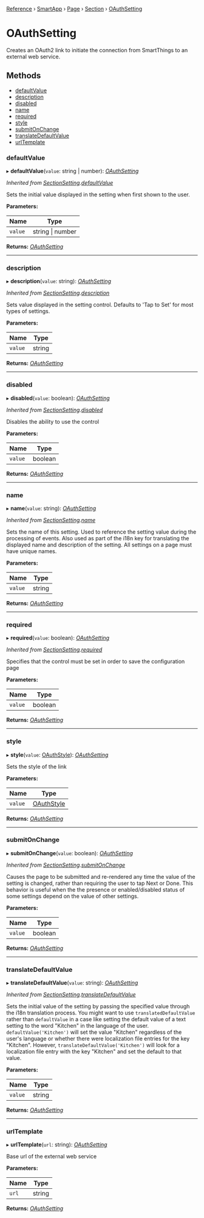 [Reference](../README.md) › [SmartApp](_smart_app_d_.smartapp.md) › [Page](_pages_page_d_.page.md) › [Section](_pages_section_d_.section.md) ›  [OAuthSetting](_pages_oauth_setting_d_.oauthsetting.md)

# OAuthSetting

Creates an OAuth2 link to initiate the connection from SmartThings to an external
web service.

## Methods

* [defaultValue](_pages_oauth_setting_d_.oauthsetting.md#defaultvalue)
* [description](_pages_oauth_setting_d_.oauthsetting.md#description)
* [disabled](_pages_oauth_setting_d_.oauthsetting.md#disabled)
* [name](_pages_oauth_setting_d_.oauthsetting.md#name)
* [required](_pages_oauth_setting_d_.oauthsetting.md#required)
* [style](_pages_oauth_setting_d_.oauthsetting.md#style)
* [submitOnChange](_pages_oauth_setting_d_.oauthsetting.md#submitonchange)
* [translateDefaultValue](_pages_oauth_setting_d_.oauthsetting.md#translatedefaultvalue)
* [urlTemplate](_pages_oauth_setting_d_.oauthsetting.md#urltemplate)


###  defaultValue

▸ **defaultValue**(`value`: string | number): *[OAuthSetting](_pages_oauth_setting_d_.oauthsetting.md)*

*Inherited from [SectionSetting](_pages_section_setting_d_.sectionsetting.md).[defaultValue](_pages_section_setting_d_.sectionsetting.md#defaultvalue)*

Sets the initial value displayed in the setting when first shown to the user.

**Parameters:**

Name | Type |
------ | ------ |
`value` | string &#124; number |

**Returns:** *[OAuthSetting](_pages_oauth_setting_d_.oauthsetting.md)*

___

###  description

▸ **description**(`value`: string): *[OAuthSetting](_pages_oauth_setting_d_.oauthsetting.md)*

*Inherited from [SectionSetting](_pages_section_setting_d_.sectionsetting.md).[description](_pages_section_setting_d_.sectionsetting.md#description)*

Sets value displayed in the setting control. Defaults to 'Tap to Set' for most types of settings.

**Parameters:**

Name | Type |
------ | ------ |
`value` | string |

**Returns:** *[OAuthSetting](_pages_oauth_setting_d_.oauthsetting.md)*

___

###  disabled

▸ **disabled**(`value`: boolean): *[OAuthSetting](_pages_oauth_setting_d_.oauthsetting.md)*

*Inherited from [SectionSetting](_pages_section_setting_d_.sectionsetting.md).[disabled](_pages_section_setting_d_.sectionsetting.md#disabled)*

Disables the ability to use the control

**Parameters:**

Name | Type |
------ | ------ |
`value` | boolean |

**Returns:** *[OAuthSetting](_pages_oauth_setting_d_.oauthsetting.md)*

___

###  name

▸ **name**(`value`: string): *[OAuthSetting](_pages_oauth_setting_d_.oauthsetting.md)*

*Inherited from [SectionSetting](_pages_section_setting_d_.sectionsetting.md).[name](_pages_section_setting_d_.sectionsetting.md#name)*

Sets the name of this setting. Used to reference the setting value during the processing of events. Also
used as part of the i18n key for translating the displayed name and description of the setting. All settings
on a page must have unique names.

**Parameters:**

Name | Type |
------ | ------ |
`value` | string |

**Returns:** *[OAuthSetting](_pages_oauth_setting_d_.oauthsetting.md)*

___

###  required

▸ **required**(`value`: boolean): *[OAuthSetting](_pages_oauth_setting_d_.oauthsetting.md)*

*Inherited from [SectionSetting](_pages_section_setting_d_.sectionsetting.md).[required](_pages_section_setting_d_.sectionsetting.md#required)*

Specifies that the control must be set in order to save the configuration page

**Parameters:**

Name | Type |
------ | ------ |
`value` | boolean |

**Returns:** *[OAuthSetting](_pages_oauth_setting_d_.oauthsetting.md)*

___

###  style

▸ **style**(`value`: [OAuthStyle](../enums/_pages_oauth_setting_d_.oauthstyle.md)): *[OAuthSetting](_pages_oauth_setting_d_.oauthsetting.md)*

Sets the style of the link

**Parameters:**

Name | Type |
------ | ------ |
`value` | [OAuthStyle](../enums/_pages_oauth_setting_d_.oauthstyle.md) |

**Returns:** *[OAuthSetting](_pages_oauth_setting_d_.oauthsetting.md)*

___

###  submitOnChange

▸ **submitOnChange**(`value`: boolean): *[OAuthSetting](_pages_oauth_setting_d_.oauthsetting.md)*

*Inherited from [SectionSetting](_pages_section_setting_d_.sectionsetting.md).[submitOnChange](_pages_section_setting_d_.sectionsetting.md#submitonchange)*

Causes the page to be submitted and re-rendered any time the value of the setting is changed, rather than
requiring the user to tap Next or Done. This behavior is useful when the the presence or enabled/disabled
status of some settings depend on the value of other settings.

**Parameters:**

Name | Type |
------ | ------ |
`value` | boolean |

**Returns:** *[OAuthSetting](_pages_oauth_setting_d_.oauthsetting.md)*

___

###  translateDefaultValue

▸ **translateDefaultValue**(`value`: string): *[OAuthSetting](_pages_oauth_setting_d_.oauthsetting.md)*

*Inherited from [SectionSetting](_pages_section_setting_d_.sectionsetting.md).[translateDefaultValue](_pages_section_setting_d_.sectionsetting.md#translatedefaultvalue)*

Sets the initial value of the setting by passing the specified value through the i18n translation process.
You might want to use `translatedDefaultValue` rather than `defaultValue` in a case like setting the
default value of a text setting to the word "Kitchen" in the language of the user. `defaultValue('Kitchen')`
will set the value "Kitchen" regardless of the user's language or whether there were localization file entries
for the key "Kitchen". However, `translateDefaultValue('Kitchen')` will look for a localization file entry
with the key "Kitchen" and set the default to that value.

**Parameters:**

Name | Type |
------ | ------ |
`value` | string |

**Returns:** *[OAuthSetting](_pages_oauth_setting_d_.oauthsetting.md)*

___

###  urlTemplate

▸ **urlTemplate**(`url`: string): *[OAuthSetting](_pages_oauth_setting_d_.oauthsetting.md)*

Base url of the external web service

**Parameters:**

Name | Type |
------ | ------ |
`url` | string |

**Returns:** *[OAuthSetting](_pages_oauth_setting_d_.oauthsetting.md)*

